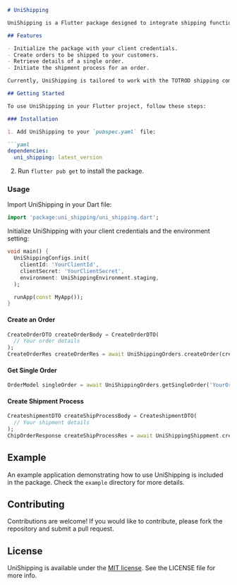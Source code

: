 ```markdown
# UniShipping

UniShipping is a Flutter package designed to integrate shipping functionalities into your e-commerce application or any system that requires coordination with shipping partners to dispatch products to customers. It simplifies the interaction with shipping APIs, making it easy to manage orders and shipments.

## Features

- Initialize the package with your client credentials.
- Create orders to be shipped to your customers.
- Retrieve details of a single order.
- Initiate the shipment process for an order.

Currently, UniShipping is tailored to work with the TOTROD shipping company, providing a streamlined way to handle logistics directly from your application.

## Getting Started

To use UniShipping in your Flutter project, follow these steps:

### Installation

1. Add UniShipping to your `pubspec.yaml` file:

```yaml
dependencies:
  uni_shipping: latest_version
```

2. Run `flutter pub get` to install the package.

### Usage

Import UniShipping in your Dart file:

```dart
import 'package:uni_shipping/uni_shipping.dart';
```

Initialize UniShipping with your client credentials and the environment setting:

```dart
void main() {
  UniShippingConfigs.init(
    clientId: 'YourClientId',
    clientSecret: 'YourClientSecret',
    environment: UniShippingEnvironment.staging,
  );

  runApp(const MyApp());
}
```

#### Create an Order

```dart
CreateOrderDTO createOrderBody = CreateOrderDTO(
  // Your order details
);
CreateOrderRes createOrderRes = await UniShippingOrders.createOrder(createOrderBody);
```

#### Get Single Order

```dart
OrderModel singleOrder = await UniShippingOrders.getSingleOrder('YourOrderID');
```

#### Create Shipment Process

```dart
CreateshipmentDTO createShipProcessBody = CreateshipmentDTO(
  // Your shipment details
);
ChipOrderResponse createShipProcessRes = await UniShippingShippment.createShipProcess(createShipProcessBody);
```

## Example

An example application demonstrating how to use UniShipping is included in the package. Check the `example` directory for more details.

## Contributing

Contributions are welcome! If you would like to contribute, please fork the repository and submit a pull request.

## License

UniShipping is available under the [MIT license](LICENSE). See the LICENSE file for more info.
```
